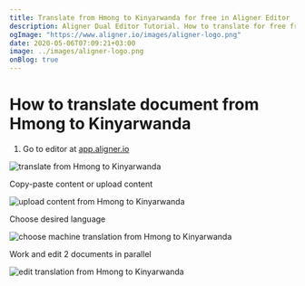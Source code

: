 ```yaml
---
title: Translate from Hmong to Kinyarwanda for free in Aligner Editor
description: Aligner Dual Editor Tutorial. How to translate for free from Hmong to Kinyarwanda. Aligner is multilingual document management platform. 
ogImage: "https://www.aligner.io/images/aligner-logo.png"
date: 2020-05-06T07:09:21+03:00
image: ../images/aligner-logo.png
onBlog: true
---
```


# How to translate document from Hmong to Kinyarwanda

1. Go to editor at [app.aligner.io](https://app.aligner.io "Aligner App web page")

![translate from Hmong to Kinyarwanda](../aligner-blank-editor.png "translate from Hmong to Kinyarwanda")

Copy-paste content or upload content

![upload content from Hmong to Kinyarwanda](../aligner-uploaded-document.png "upload content from Hmong to Kinyarwanda")

Choose desired language

![choose machine translation from Hmong to Kinyarwanda](../aligner-language-dropdown.png "choose machine translation from Hmong to Kinyarwanda")

Work and edit 2 documents in parallel

![edit translation from Hmong to Kinyarwanda](../aligner-double-sitded-editor.png "edit translation from Hmong to Kinyarwanda")

